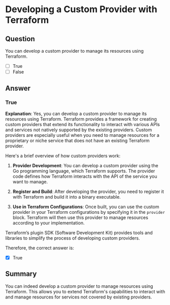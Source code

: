 # Developing a Custom Provider with Terraform

## Question
You can develop a custom provider to manage its resources using Terraform.

- [ ] True
- [ ] False

## Answer

### **True**

**Explanation**:
Yes, you can develop a custom provider to manage its resources using Terraform. Terraform provides a framework for creating custom providers that extend its functionality to interact with various APIs and services not natively supported by the existing providers. Custom providers are especially useful when you need to manage resources for a proprietary or niche service that does not have an existing Terraform provider.

Here's a brief overview of how custom providers work:

1. **Provider Development**: You can develop a custom provider using the Go programming language, which Terraform supports. The provider code defines how Terraform interacts with the API of the service you want to manage.

2. **Register and Build**: After developing the provider, you need to register it with Terraform and build it into a binary executable.

3. **Use in Terraform Configurations**: Once built, you can use the custom provider in your Terraform configurations by specifying it in the `provider` block. Terraform will then use this provider to manage resources according to your implementation.

Terraform’s plugin SDK (Software Development Kit) provides tools and libraries to simplify the process of developing custom providers. 

Therefore, the correct answer is:

- [x] True

## Summary

You can indeed develop a custom provider to manage resources using Terraform. This allows you to extend Terraform's capabilities to interact with and manage resources for services not covered by existing providers.
